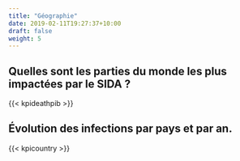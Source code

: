 ```yaml
---
title: "Géographie"
date: 2019-02-11T19:27:37+10:00
draft: false
weight: 5
---
```


## Quelles sont les parties du monde les plus impactées par le SIDA ?
{{< kpideathpib >}}


## Évolution des infections par pays et par an.
{{< kpicountry >}}